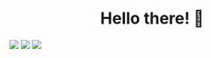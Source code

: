 <h1 align="center">Hello there! 👋</h1>

<img align="center" src="https://github-readme-stats.vercel.app/api/top-langs/?username=RadonCoding&layout=compact&show_icons=true&title_color=fff&icon_color=ff0000&text_color=9f9f9f&bg_color=151515"/>
<img align="center" img src="https://github-readme-stats.vercel.app/api?username=RadonCoding&show_icons=true&include_all_commits=true&show_icons=true&title_color=fff&icon_color=ff0000&text_color=9f9f9f&bg_color=151515"/>
  <img align="center" src ="https://github-readme-streak-stats.herokuapp.com?user=thelinuxuser-choice&theme=darcula&hide_border=true&background=FFFFFF00">
